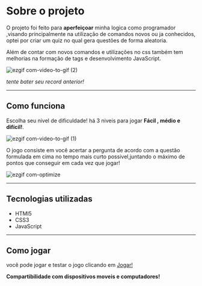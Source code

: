 # Sobre o projeto

  O projeto foi feito para <b>aperfeiçoar</b> minha logica como programador ,visando principalmente na utilização de comandos novos ou ja conhecidos, optei por criar um quiz no qual gera questões de forma aleatoria.

  Além de contar com novos comandos e utilizações no css também tem melhorias na formação de tags e desenvolvimento JavaScript.

  ![ezgif com-video-to-gif (2)](https://github.com/LucasSamuelPedrolo/quizMatematicaBasica/assets/132529241/13dd81a6-47d3-4f21-932c-5f1adb446701)


  <i>tente bater seu record anterior!</i>
<hr>

## Como funciona

  Escolha seu nivel de dificuldade! há 3 niveis para jogar <b>Fácil , médio e difícil!</b>.
  
![ezgif com-video-to-gif (1)](https://github.com/LucasSamuelPedrolo/quizMatematicaBasica/assets/132529241/b89c0af0-cffd-4110-bb2b-07db5f5ea2db)


  O jogo consiste em você acertar a pergunta de acordo com a questão formulada em cima no tempo mais curto possivel,juntando o máximo de pontos que conseguir em cada vez que jogar!

  ![ezgif com-optimize](https://github.com/LucasSamuelPedrolo/quizMatematicaBasica/assets/132529241/e4528c7a-965d-4a59-beb3-9d09eeb9d78a)

  <hr>

## Tecnologias utilizadas

  <ul>
    <li>HTMl5</li>
    <li>CSS3</li>
    <li>JavaScript</li>
  </ul>

  <hr>

## Como jogar 

  você pode jogar e testar o jogo clicando em <a href="https://lucassamuelpedrolo.github.io/quizMatematicaBasica/" target='_blank'>Jogar!<a/>

<b>Compartibilidade com dispositivos moveis e computadores!</b>
  
